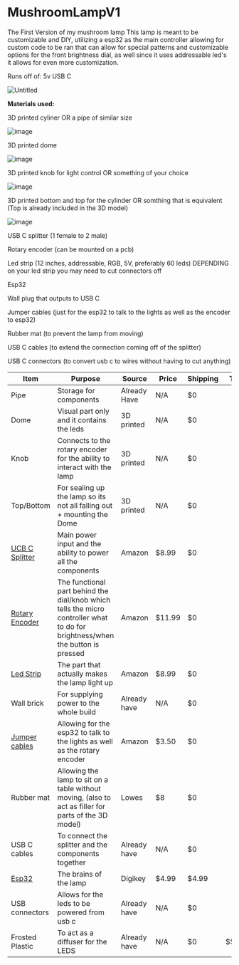 # MushroomLampV1
The First Version of my mushroom lamp
This lamp is meant to be customizable and DIY, utilizing a esp32 as the main controller allowing for custom code to be ran that can allow for special patterns and customizable options for the front brightness dial, as well since it uses addressable led's it allows for even more customization.

Runs off of: 5v USB C

![Untitled](https://github.com/user-attachments/assets/47a2e66f-97d6-46ff-b654-8348a965a057)

**Materials used:**

3D printed cyliner OR a pipe of similar size

![image](https://github.com/user-attachments/assets/6b6eac99-6967-4066-8e2f-f911383ead53)


3D printed dome

![image](https://github.com/user-attachments/assets/92aa8df6-6c98-40a3-ac47-ee8876306808)


3D printed knob for light control OR something of your choice

![image](https://github.com/user-attachments/assets/b932d1b8-46ee-4e0c-8827-4fad2c0ed4bc)


3D printed bottom and top for the cylinder OR somthing that is equivalent (Top is already included in the 3D model)

![image](https://github.com/user-attachments/assets/43d246b1-16d0-4716-89cf-ccb2a369ca6a)

USB C splitter (1 female to 2 male)

Rotary encoder (can be mounted on a pcb)

Led strip (12 inches, addressable, RGB, 5V, preferably 60 leds) DEPENDING on your led strip you may need to cut connectors off

Esp32

Wall plug that outputs to USB C

Jumper cables (just for the esp32 to talk to the lights as well as the encoder to esp32)

Rubber mat (to prevent the lamp from moving)

USB C cables (to extend the connection coming off of the splitter)

USB C connectors (to convert usb c to wires without having to cut anything)


|     Item      |                                                        Purpose                                                               |     Source    |     Price     |    Shipping    |         Total         |
| ------------- | ---------------------------------------------------------------------------------------------------------------------------- | ------------- | ------------- | -------------- | --------------------- |
|Pipe           |Storage for components                                                                                                        |Already Have    |N/A           |      $0        |                       |
|Dome           |Visual part only and it contains the leds                                                                                     |3D printed     |N/A            |      $0        |                       |
|Knob           |Connects to the rotary encoder for the ability to interact with the lamp                                                      |3D printed     |N/A            |      $0        |                       |
|Top/Bottom     |For sealing up the lamp so its not all falling out + mounting the Dome                                                        |3D printed     |N/A            |      $0        |                       |
|[UCB C Splitter](https://www.amazon.com/dp/B0BJ6BMXCY) |Main power input and the ability to power all the components                                                                  |Amazon         |$8.99          |      $0        |                       |
|[Rotary Encoder](https://www.amazon.com/gp/product/B07T3672VK) |The functional part behind the dial/knob which tells the micro controller what to do for brightness/when the button is pressed|Amazon         |$11.99         |      $0        |                       |
|[Led Strip](https://www.amazon.com/gp/product/B01CDTED80)      |The part that actually makes the lamp light up                                                                                |Amazon         |$8.99          |      $0        |                       |
|Wall brick     |For supplying power to the whole build                                                                                        |Already have   |N/A            |      $0        |                       |
|[Jumper cables](https://www.amazon.com/dp/B00D7SDDLU)  |Allowing for the esp32 to talk to the lights as well as the rotary encoder                                                  |Amazon         |$3.50          |      $0        |                       |
|Rubber mat     |Allowing the lamp to sit on a table without moving, (also to act as filler for parts of the 3D model)                         |Lowes          |$8             |      $0        |                       |
|USB C cables   |To connect the splitter and the components together                                                                           |Already have   |N/A            |      $0        |                       |
|[Esp32](https://www.digikey.com/en/products/detail/seeed-technology-co-ltd/113991054/16652880)          |The brains of the lamp                                                                                                        |Digikey        |$4.99          |      $4.99     |                       |
|USB connectors |Allows for the leds to be powered from usb c                                                                                  |Already have   |N/A            |      $0        |                       |
|Frosted Plastic|To act as a diffuser for the LEDS                                                                                             |Already have   |N/A            |      $0        |         $51.45        |
